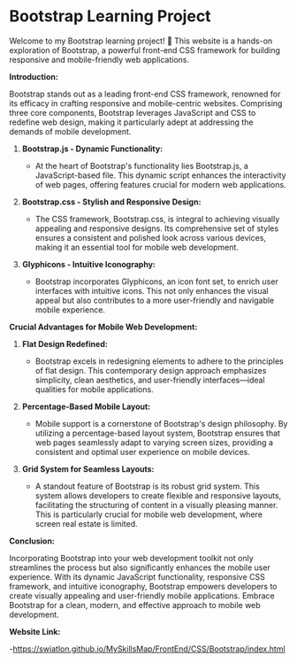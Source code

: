# Bootstrap Learning Project

Welcome to my Bootstrap learning project! 🚀 This website is a hands-on exploration of Bootstrap, a powerful front-end CSS framework for building responsive and mobile-friendly web applications.

**Introduction:**

Bootstrap stands out as a leading front-end CSS framework, renowned for its efficacy in crafting responsive and mobile-centric websites. Comprising three core components, Bootstrap leverages JavaScript and CSS to redefine web design, making it particularly adept at addressing the demands of mobile development.

1. **Bootstrap.js - Dynamic Functionality:**
   - At the heart of Bootstrap's functionality lies Bootstrap.js, a JavaScript-based file. This dynamic script enhances the interactivity of web pages, offering features crucial for modern web applications.

2. **Bootstrap.css - Stylish and Responsive Design:**
   - The CSS framework, Bootstrap.css, is integral to achieving visually appealing and responsive designs. Its comprehensive set of styles ensures a consistent and polished look across various devices, making it an essential tool for mobile web development.

3. **Glyphicons - Intuitive Iconography:**
   - Bootstrap incorporates Glyphicons, an icon font set, to enrich user interfaces with intuitive icons. This not only enhances the visual appeal but also contributes to a more user-friendly and navigable mobile experience.

**Crucial Advantages for Mobile Web Development:**

1. **Flat Design Redefined:**
   - Bootstrap excels in redesigning elements to adhere to the principles of flat design. This contemporary design approach emphasizes simplicity, clean aesthetics, and user-friendly interfaces—ideal qualities for mobile applications.

2. **Percentage-Based Mobile Layout:**
   - Mobile support is a cornerstone of Bootstrap's design philosophy. By utilizing a percentage-based layout system, Bootstrap ensures that web pages seamlessly adapt to varying screen sizes, providing a consistent and optimal user experience on mobile devices.

3. **Grid System for Seamless Layouts:**
   - A standout feature of Bootstrap is its robust grid system. This system allows developers to create flexible and responsive layouts, facilitating the structuring of content in a visually pleasing manner. This is particularly crucial for mobile web development, where screen real estate is limited.

**Conclusion:**

Incorporating Bootstrap into your web development toolkit not only streamlines the process but also significantly enhances the mobile user experience. With its dynamic JavaScript functionality, responsive CSS framework, and intuitive iconography, Bootstrap empowers developers to create visually appealing and user-friendly mobile applications. Embrace Bootstrap for a clean, modern, and effective approach to mobile web development.

**Website Link:** 

-https://swiatlon.github.io/MySkillsMap/FrontEnd/CSS/Bootstrap/index.html